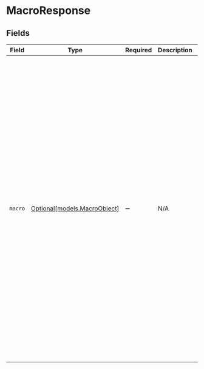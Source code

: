 # MacroResponse


## Fields

| Field                                                                                                                                                                                                                                                                                                                                                                                                                                                                                                                                                                                                                                                                                                                                  | Type                                                                                                                                                                                                                                                                                                                                                                                                                                                                                                                                                                                                                                                                                                                                   | Required                                                                                                                                                                                                                                                                                                                                                                                                                                                                                                                                                                                                                                                                                                                               | Description                                                                                                                                                                                                                                                                                                                                                                                                                                                                                                                                                                                                                                                                                                                            | Example                                                                                                                                                                                                                                                                                                                                                                                                                                                                                                                                                                                                                                                                                                                                |
| -------------------------------------------------------------------------------------------------------------------------------------------------------------------------------------------------------------------------------------------------------------------------------------------------------------------------------------------------------------------------------------------------------------------------------------------------------------------------------------------------------------------------------------------------------------------------------------------------------------------------------------------------------------------------------------------------------------------------------------- | -------------------------------------------------------------------------------------------------------------------------------------------------------------------------------------------------------------------------------------------------------------------------------------------------------------------------------------------------------------------------------------------------------------------------------------------------------------------------------------------------------------------------------------------------------------------------------------------------------------------------------------------------------------------------------------------------------------------------------------- | -------------------------------------------------------------------------------------------------------------------------------------------------------------------------------------------------------------------------------------------------------------------------------------------------------------------------------------------------------------------------------------------------------------------------------------------------------------------------------------------------------------------------------------------------------------------------------------------------------------------------------------------------------------------------------------------------------------------------------------- | -------------------------------------------------------------------------------------------------------------------------------------------------------------------------------------------------------------------------------------------------------------------------------------------------------------------------------------------------------------------------------------------------------------------------------------------------------------------------------------------------------------------------------------------------------------------------------------------------------------------------------------------------------------------------------------------------------------------------------------- | -------------------------------------------------------------------------------------------------------------------------------------------------------------------------------------------------------------------------------------------------------------------------------------------------------------------------------------------------------------------------------------------------------------------------------------------------------------------------------------------------------------------------------------------------------------------------------------------------------------------------------------------------------------------------------------------------------------------------------------- |
| `macro`                                                                                                                                                                                                                                                                                                                                                                                                                                                                                                                                                                                                                                                                                                                                | [Optional[models.MacroObject]](../models/macroobject.md)                                                                                                                                                                                                                                                                                                                                                                                                                                                                                                                                                                                                                                                                               | :heavy_minus_sign:                                                                                                                                                                                                                                                                                                                                                                                                                                                                                                                                                                                                                                                                                                                     | N/A                                                                                                                                                                                                                                                                                                                                                                                                                                                                                                                                                                                                                                                                                                                                    | {<br/>"actions": [<br/>{<br/>"field": "status",<br/>"value": "solved"<br/>},<br/>{<br/>"field": "priority",<br/>"value": "normal"<br/>},<br/>{<br/>"field": "type",<br/>"value": "incident"<br/>},<br/>{<br/>"field": "assignee_id",<br/>"value": "current_user"<br/>},<br/>{<br/>"field": "group_id",<br/>"value": "current_groups"<br/>},<br/>{<br/>"field": "comment_value",<br/>"value": "Thanks for your request. This issue you reported is a known issue. For more information, please visit our forums. "<br/>}<br/>],<br/>"active": true,<br/>"created_at": "2019-09-16T02:17:38Z",<br/>"default": false,<br/>"description": null,<br/>"id": 360111062754,<br/>"position": 9999,<br/>"restriction": null,<br/>"title": "Close and redirect to topics",<br/>"updated_at": "2019-09-16T02:17:38Z",<br/>"url": "https://subdomain.zendesk.com/api/v2/macros/360111062754.json"<br/>} |